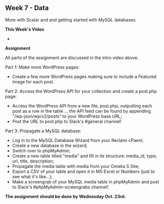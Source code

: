 ## Week 7 - Data

More with Scalar and and getting started with MySQL databases.

**This Week's Video**

- 

**Assignment**

All parts of the assignment are discussed in the intro video above.

Part 1: Make more WordPress pages:
- Create a few more WordPress pages making sure to include a Featured Image for each post.

Part 2: Access the WordPress API for your collection and create a post.php page:
- Access the WordPress API from a new file, post.php, outputting each post as a row in the table ... the API feed can be found by appending "/wp-json/wp/v2/posts" to your WordPress base URL;
- Post the URL to post.php to Slack's #general channel!

Part 3: Propagate a MySQL database:
- Log in to the MySQL Database Wizard from your Reclaim cPaenl;
- Create a new database in the wizard;
- Switch over to phpMyAdmin;
- Create a new table titled "media" and fill in its structure: media_id, type, url, title, description;
- Propagate the media table with media from your Omeka S Site;
- Export a CSV of your table and open it in MS Excel or Numbers (just to see what it's like...);
- Make a screengrab of your MySQL media table in phpMyAdmin and post to Slack's #phpMyAdmin-screengrabs channel!

**The assignment should be done by Wednesday Oct. 23rd.**
